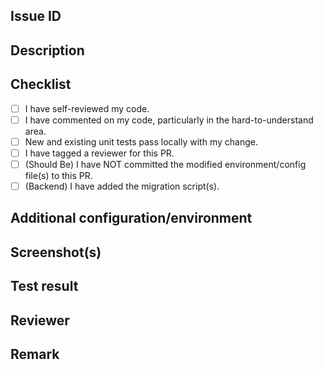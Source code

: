 ## Issue ID
<!--Jira card ID-->

## Description
<!--What does this PR do? What is being changed, added, or removed? Does it introduce any breaking changes?-->

## Checklist
<!--Put the 'X' inside the [] to check. Most of the time, everything should be checked.-->
- [ ] I have self-reviewed my code.
- [ ] I have commented on my code, particularly in the hard-to-understand area.
- [ ] New and existing unit tests pass locally with my change.
- [ ] I have tagged a reviewer for this PR.
- [ ] (Should Be) I have NOT committed the modified environment/config file(s) to this PR.
- [ ] (Backend) I have added the migration script(s).

## Additional configuration/environment

## Screenshot(s)
<!--Add your screenshot(s) here, caption for the image is recommended.-->

## Test result
<!--Add your test screenshot(s) here-->

## Reviewer
<!--Person who needs to review your PR (Unti we paid.)-->

## Remark
<!--Further information about this PR-->
